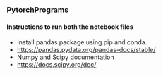 ### PytorchPrograms  

#### Instructions to run both the notebook files
* Install pandas package using pip and conda. 
* https://pandas.pydata.org/pandas-docs/stable/
* Numpy and Scipy documentation
* https://docs.scipy.org/doc/
